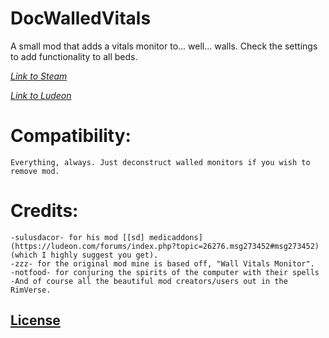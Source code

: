 # DocWalledVitals
A small mod that adds a vitals monitor to... well... walls. Check the settings to add functionality to all beds.

_[Link to Steam](https://steamcommunity.com/sharedfiles/filedetails/?id=1580375043)_

_[Link to Ludeon](https://ludeon.com/forums/index.php?topic=47165.msg447417#msg447417)_

# Compatibility:
	Everything, always. Just deconstruct walled monitors if you wish to remove mod.

# Credits:
    -sulusdacor- for his mod [[sd] medicaddons](https://ludeon.com/forums/index.php?topic=26276.msg273452#msg273452) (which I highly suggest you get).
    -zzz- for the original mod mine is based off, "Wall Vitals Monitor".
    -notfood- for conjuring the spirits of the computer with their spells
    -And of course all the beautiful mod creators/users out in the RimVerse.



## [License](https://creativecommons.org/licenses/by-nc-sa/4.0/)
